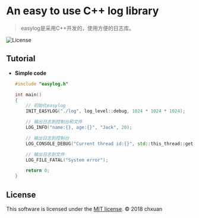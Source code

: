 # An easy to use C++ log library

> easylog是采用C++开发的，使用方便的日志库。

![License][1] 

## Tutorial

* **Simple code**

    ```cpp
    #include "easylog.h"
    
    int main()
    {
        // 初始化easylog
        INIT_EASYLOG("./log", log_level::debug, 1024 * 1024 * 1024);

        // 输出日志到控制台和文件
        LOG_INFO("name:{}, age:{}", "Jack", 20);

        // 输出日志到控制台
        LOG_CONSOLE_DEBUG("Current thread id:{}", std::this_thread::get_id());

        // 输出日志到文件
        LOG_FILE_FATAL("System error");

        return 0;
    }
    ```

## License

This software is licensed under the [MIT license][2]. © 2018 chxuan

  [1]: http://img.shields.io/badge/license-MIT-blue.svg?style=flat-square
  [2]: https://github.com/chxuan/easylog/blob/master/LICENSE


